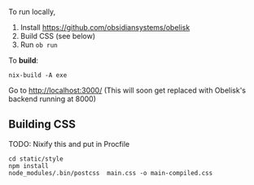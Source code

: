 To run locally,

1. Install https://github.com/obsidiansystems/obelisk
1. Build CSS (see below)
2. Run `ob run`

To **build**:

```
nix-build -A exe
```

Go to <http://localhost:3000/> (This will soon get replaced with Obelisk's backend running at 8000)

## Building CSS

TODO: Nixify this and put in Procfile

```
cd static/style
npm install
node_modules/.bin/postcss  main.css -o main-compiled.css
```